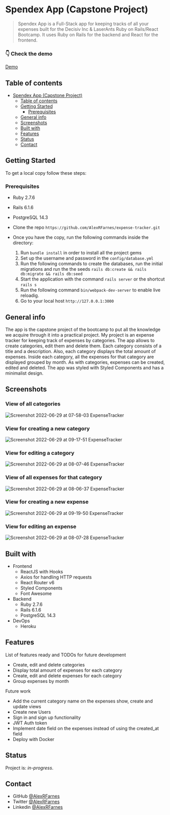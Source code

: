 # Spendex App (Capstone Project)

> Spendex App is a Full-Stack app for keeping tracks of all your expenses built for the Decisiv Inc & LaserAnts Ruby on Rails/React Bootcamp. It uses Ruby on Rails for the backend and React for the frontend.

### :point_down: Check the demo
[Demo](https://spendex-app-alex.herokuapp.com/)

## Table of contents
- [Spendex App (Capstone Project)](#spendex-app-capstone-project)
  - [Table of contents](#table-of-contents)
  - [Getting Started](#getting-started)
    - [Prerequisites](#prerequisites)
  - [General info](#general-info)
  - [Screenshots](#screenshots)
  - [Built with](#built-with)
  - [Features](#features)
  - [Status](#status)
  - [Contact](#contact)

## Getting Started

To get a local copy follow these steps:

### Prerequisites

- Ruby 2.7.6
- Rails 6.1.6
- PostgreSQL 14.3

- Clone the repo `https://github.com/AlexRFarnes/expense-tracker.git`
- Once you have the copy, run the following commands inside the directory:
  1. Run `bundle install` in order to install all the project gems
  2. Set up the username and password in the `config/database.yml` 
  3. Run the following commands to create the databases, run the initial migrations and run the the seeds `rails db:create && rails db:migrate && rails db:seed`
  4. Start the application with the command `rails server` or the shortcut `rails s`
  5. Run the following command `bin/webpack-dev-server` to enable live reloadig.
  6. Go to your local host `http://127.0.0.1:3000`

## General info

The app is the capstone project of the bootcamp to put all the knowledge we acquire through it into a practical project. My project is an expense tracker for keeping track of expenses by categories. The app allows to create categories, edit them and delete them. Each category consists of a title and a description. Also, each category displays the total amount of expenses. Inside each category, all the expenses for that category are displayed grouped by month. As with categories, expenses can be created, edited and deleted. The app was styled with Styled Components and has a minimalist design.

## Screenshots

### View of all categories
![Screenshot 2022-06-29 at 07-58-03 ExpenseTracker](https://user-images.githubusercontent.com/57517804/176330229-fc51f5e2-3a25-4f4e-aa38-edc245b4b6e5.png)

### View for creating a new category
![Screenshot 2022-06-29 at 09-17-51 ExpenseTracker](https://user-images.githubusercontent.com/57517804/176330418-8c666a21-5d64-4472-83ea-b0b468526ce8.png)

### View for editing a category
![Screenshot 2022-06-29 at 08-07-46 ExpenseTracker](https://user-images.githubusercontent.com/57517804/176330248-bc8bffaa-b722-4621-a6d2-807f77859953.png)

### View of all expenses for that category
![Screenshot 2022-06-29 at 08-06-37 ExpenseTracker](https://user-images.githubusercontent.com/57517804/176330266-998181b9-2fed-4ab7-b4bb-3ad9ca4cd088.png)

### View for creating a new expense
![Screenshot 2022-06-29 at 09-19-50 ExpenseTracker](https://user-images.githubusercontent.com/57517804/176330615-8e764d6a-1caa-4de5-80b5-23c2b3cb77da.png)

### View for editing an expense
![Screenshot 2022-06-29 at 08-07-28 ExpenseTracker](https://user-images.githubusercontent.com/57517804/176330284-5b080165-8055-4245-9366-fe81f6fc7015.png)

## Built with

- Frontend
  - ReactJS with Hooks
  - Axios for handling HTTP requests
  - React Router v6
  - Styled Components
  - Font Awesome
- Backend
  - Ruby 2.7.6
  - Rails 6.1.6
  - PostgreSQL 14.3
- DevOps
  - Heroku

## Features

List of features ready and TODOs for future development

- Create, edit and delete categories
- Display total amount of expenses for each category
- Create, edit and delete expenses for each category
- Group expenses by month

Future work

- Add the current category name on the expenses show, create and update views
- Create new Users
- Sign in and sign up functionality
- JWT Auth token
- Implement date field on the expenses instead of using the created_at field
- Deploy with Docker

## Status

Project is: _in-progress_.

## Contact

- GitHub [@AlexRFarnes](https://github.com/AlexRFarnes)
- Twitter [@AlexRFarnes](https://twitter.com/alexrfarnes)
- Linkedin [@AlexRFarnes](https://www.linkedin.com/in/alexrfarnes/)
